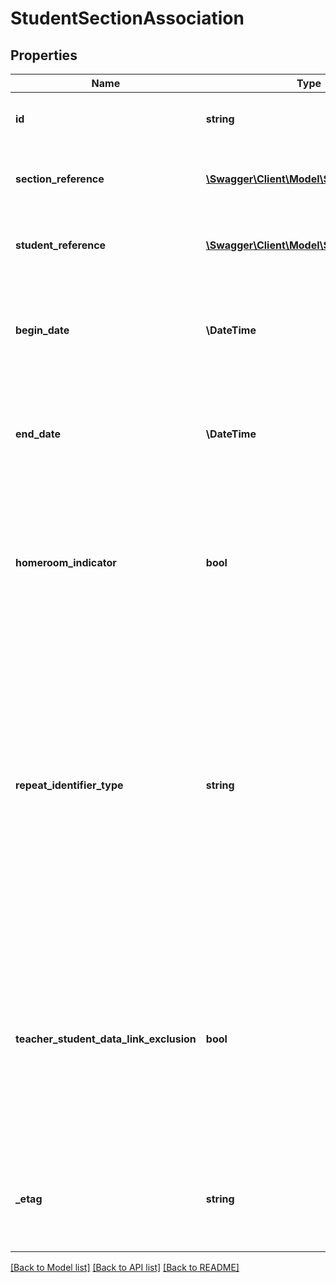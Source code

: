 # StudentSectionAssociation

## Properties
Name | Type | Description | Notes
------------ | ------------- | ------------- | -------------
**id** | **string** | The unique identifier of the resource. | [optional] 
**section_reference** | [**\Swagger\Client\Model\SectionReference**](SectionReference.md) | A reference to the related Section resource. | [optional] 
**student_reference** | [**\Swagger\Client\Model\StudentReference**](StudentReference.md) | A reference to the related Student resource. | [optional] 
**begin_date** | **\\DateTime** | Month, day, and year of the Student&#39;s entry or assignment to the Section. | [optional] 
**end_date** | **\\DateTime** | Month, day, and year of the withdrawal or exit of the Student from the Section. | [optional] 
**homeroom_indicator** | **bool** | Indicates the Section is the student&#39;s homeroom. Homeroom period may the convention for taking daily attendance. | [optional] 
**repeat_identifier_type** | **string** | An indication as to whether a student has previously taken a given course.  NEDM: Repeat Identifier  Repeated, counted in grade point average  Repeated, not counted in grade point average  Not repeated  Other | [optional] 
**teacher_student_data_link_exclusion** | **bool** | Indicates that the student-section combination is excluded from calculation of value-added or growth attribution calculations used for a particular teacher evaluation. | [optional] 
**_etag** | **string** | A unique system-generated value that identifies the version of the resource. | [optional] 

[[Back to Model list]](../README.md#documentation-for-models) [[Back to API list]](../README.md#documentation-for-api-endpoints) [[Back to README]](../README.md)


